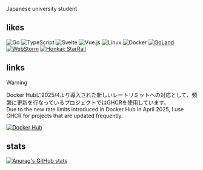 Japanese university student  

## likes
![Go](https://img.shields.io/badge/go-%2300ADD8.svg?style=for-the-badge&logo=go&logoColor=white) ![TypeScript](https://img.shields.io/badge/typescript-007acc.svg?style=for-the-badge&logo=typescript&logoColor=white) ![Svelte](https://img.shields.io/badge/svelte-eb5027.svg?style=for-the-badge&logo=svelte&logoColor=white) ![Vue.js](https://img.shields.io/badge/vue-42b883.svg?style=for-the-badge&logo=vuedotjs&logoColor=white) ![Linux](https://img.shields.io/badge/Linux-FCC624?style=for-the-badge&logo=linux&logoColor=black) ![Docker](https://img.shields.io/badge/docker-%230db7ed.svg?style=for-the-badge&logo=docker&logoColor=white) [![GoLand](https://img.shields.io/badge/GoLand-0f0f0f?&style=for-the-badge&logo=goland&logoColor=white)](https://www.jetbrains.com/go/) [![WebStorm](https://img.shields.io/badge/webstorm-143?style=for-the-badge&logo=webstorm&logoColor=white&color=black)](https://www.jetbrains.com/webstorm/) [![Honkai: StarRail](https://img.shields.io/badge/Honkai:_StarRail-%23ffffff.svg?style=for-the-badge&logo=android&logoColor=black)](https://hsr.hoyoverse.com/en-us/)

## links
> [!WARNING]
> Docker Hubに2025/4より導入された新しいレートリミットへの対応として、頻繁に更新を行なっているプロジェクトではGHCRを使用しています。  
> Due to the new rate limits introduced in Docker Hub in April 2025, I use GHCR for projects that are updated frequently.

[![Docker Hub](https://img.shields.io/badge/Docker_Hub-%230db7ed.svg?style=for-the-badge&logo=docker&logoColor=white)](https://hub.docker.com/u/nexryai) 

## stats
[![Anurag's GitHub stats](https://github-readme-stats.vercel.app/api?username=nexryai&count_private=true&show_icons=true&theme=default&hide_rank=true)](https://github.com/anuraghazra/github-readme-stats)
